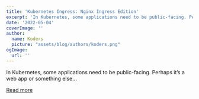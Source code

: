 ```yaml
---
title: 'Kubernetes Ingress: Nginx Ingress Edition'
excerpt: 'In Kubernetes, some applications need to be public-facing. Perhaps it’s a web app or something else...'
date: '2022-05-04'
coverImage: ''
author:
  name: Koders
  picture: "assets/blog/authors/koders.png"
ogImage:
  url: ''
---
```


In Kubernetes, some applications need to be public-facing. Perhaps it’s a web app or something else...

[Read more](https://dev.to/thenjdevopsguy/kubernetes-ingress-nginx-ingress-edition-41o8)
